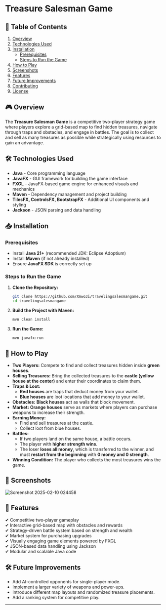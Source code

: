 # Treasure Salesman Game

## 📖 Table of Contents
1. [Overview](#-overview)
2. [Technologies Used](#-technologies-used)
3. [Installation](#-installation)
   - [Prerequisites](#prerequisites)
   - [Steps to Run the Game](#steps-to-run-the-game)
4. [How to Play](#-how-to-play)
5. [Screenshots](#-screenshots)
6. [Features](#-features)
7. [Future Improvements](#-future-improvements)
8. [Contributing](#-contributing)
9. [License](#-license)

## 🎮 Overview
The **Treasure Salesman Game** is a competitive two-player strategy game where players explore a grid-based map to find hidden treasures, navigate through traps and obstacles, and engage in battles. The goal is to collect and sell as many treasures as possible while strategically using resources to gain an advantage.

## 🛠️ Technologies Used
- **Java** - Core programming language
- **JavaFX** - GUI framework for building the game interface
- **FXGL** - JavaFX-based game engine for enhanced visuals and mechanics
- **Maven** - Dependency management and project building
- **TilesFX, ControlsFX, BootstrapFX** - Additional UI components and styling
- **Jackson** - JSON parsing and data handling

## 📥 Installation
### Prerequisites
- Install **Java 21+** (recommended JDK: Eclipse Adoptium)
- Install **Maven** (if not already installed)
- Ensure **JavaFX SDK** is correctly set up

### Steps to Run the Game
1. **Clone the Repository:**
   ```sh
   git clone https://github.com/Xmwo3i/travelingsalesmangame.git
   cd travelingsalesmangame
   ```
2. **Build the Project with Maven:**
   ```sh
   mvn clean install
   ```
3. **Run the Game:**
   ```sh
   mvn javafx:run
   ```

## 🎯 How to Play
- **Two Players:** Compete to find and collect treasures hidden inside **green houses**.
- **Selling Treasures:** Bring the collected treasures to the **castle (yellow house at the center)** and enter their coordinates to claim them.
- **Traps & Loot:**
  - **Red houses** are traps that deduct money from your wallet.
  - **Blue houses** are loot locations that add money to your wallet.
- **Obstacles:** **Black houses** act as walls that block movement.
- **Market:** **Orange houses** serve as markets where players can purchase weapons to increase their strength.
- **Earning Money:**
  - Find and sell treasures at the castle.
  - Collect loot from blue houses.
- **Battles:**
  - If two players land on the same house, a battle occurs.
  - The player with **higher strength wins**.
  - The loser **loses all money**, which is transferred to the winner, and must **restart from the beginning** with **0 money and 0 strength**.
- **Winning Condition:** The player who collects the most treasures wins the game.

## 📸 Screenshots
![Screenshot 2025-02-10 024458](https://github.com/user-attachments/assets/4a09b1cf-006e-4841-8d51-e7c96254a8d0)

## 🚀 Features
✔ Competitive two-player gameplay  
✔ Interactive grid-based map with obstacles and rewards  
✔ Strategy-driven battle system based on strength and wealth  
✔ Market system for purchasing upgrades  
✔ Visually engaging game elements powered by FXGL  
✔ JSON-based data handling using Jackson  
✔ Modular and scalable Java code  

## 🛠️ Future Improvements
- Add AI-controlled opponents for single-player mode.
- Implement a larger variety of weapons and power-ups.
- Introduce different map layouts and randomized treasure placements.
- Add a ranking system for competitive play.

---

